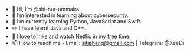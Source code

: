 - 👋 Hi, I’m @siti-nur-ummaira
- 👀 I’m interested in learning about cybersecurity.
- 🌱 I’m currently learning Python, JavaScript and Swift.
- :pencil2: I have learnt Java and C++.
- :green_heart: I love to hike and watch Netflix in my free time.
- 📫 How to reach me - Email: sitiphang@gmail.com | Telegram: @XeeDi

<!---
siti-nur-ummaira/siti-nur-ummaira is a ✨ special ✨ repository because its `README.md` (this file) appears on your GitHub profile.
You can click the Preview link to take a look at your changes.
--->
